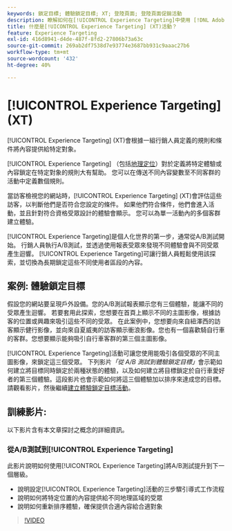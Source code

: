 ```yaml
---
keywords: 鎖定目標; 體驗鎖定目標; XT; 登陸頁面; 登陸頁面促銷活動
description: 瞭解如何在[!UICONTROL Experience Targeting]中使用 [!DNL Adobe Target]  (XT)活動，以根據一組行銷人員定義的規則和條件將內容傳送給特定對象。
title: 什麼是[!UICONTROL Experience Targeting] (XT)活動？
feature: Experience Targeting
exl-id: 416d8941-d4de-487f-8fd2-27806b73a63c
source-git-commit: 269ab2df7538d7e93774e3687bb931c9aaac27b6
workflow-type: tm+mt
source-wordcount: '432'
ht-degree: 40%

---
```


# [!UICONTROL Experience Targeting] (XT)

[!UICONTROL Experience Targeting] (XT)會根據一組行銷人員定義的規則和條件將內容提供給特定對象。

[!UICONTROL Experience Targeting] （包括[地理定位](/help/main/c-target/c-audiences/c-target-rules/geo.md)）對於定義將特定體驗或內容鎖定在特定對象的規則大有幫助。 您可以在傳送不同內容變數至不同客群的活動中定義數個規則。

當訪客檢視您的網站時，[!UICONTROL Experience Targeting] (XT)會評估這些訪客，以判斷他們是否符合您設定的條件。 如果他們符合條件，他們會進入活動，並且針對符合資格受眾設計的體驗會顯示。 您可以為單一活動內的多個客群建立體驗。

[!UICONTROL Experience Targeting]是個人化世界的第一步，通常從A/B測試開始。 行銷人員執行A/B測試，並透過使用報表受眾來發現不同體驗會與不同受眾產生迴響。 [!UICONTROL Experience Targeting]可讓行銷人員輕鬆使用該探索，並切換為長期鎖定這些不同使用者區段的內容。

## 案例: 體驗鎖定目標

假設您的網站要呈現戶外設備。您的A/B測試報表顯示您有三個體驗，能讓不同的受眾產生迴響。 若要套用此探索，您想要在首頁上顯示不同的主圖影像，根據訪客的位置或興趣來吸引這些不同的受眾。 在此案例中，您想要向來自紐澤西的訪客顯示健行影像，並向來自夏威夷的訪客顯示衝浪影像。您也有一個喜歡騎自行車的客群。您想要顯示能夠吸引自行車客群的第三個主圖影像。

[!UICONTROL Experience Targeting]活動可讓您使用能吸引各個受眾的不同主圖影像，來鎖定這三個受眾。 下列影片&#x200B;*「從 A/B 測試到體驗鎖定目標」*&#x200B;會示範如何建立將目標同時鎖定於兩種狀態的體驗，以及如何建立將目標鎖定於自行車愛好者的第三個體驗。這段影片也會示範如何將這三個體驗加以排序來達成您的目標。請觀看影片，然後繼續[建立體驗鎖定目標活動](/help/main/c-activities/t-experience-target/t-xt-create/xt-create.md)。

## 訓練影片:

以下影片含有本文章探討之概念的詳細資訊。

### 從A/B測試到[!UICONTROL Experience Targeting]

此影片說明如何使用[!UICONTROL Experience Targeting]將A/B測試提升到下一個層級。

* 說明設定[!UICONTROL Experience Targeting]活動的三步驟引導式工作流程
* 說明如何將特定位置的內容提供給不同地理區域的受眾
* 說明如何重新排序體驗，確保提供合適內容給合適對象

>[!VIDEO](https://video.tv.adobe.com/v/22418/)
